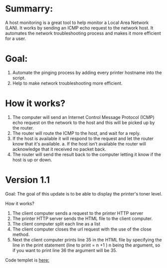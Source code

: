 
Summarry: 
===========
A host monitoring is a great tool to help monitor a Local Area Network (LAN). It works by sending an ICMP echo request to the network host. 
It automates the network troubleshooting process and makes it more efficient for a user. 

Goal:
==========
1. Automate the pinging process by adding every printer hostname into the script. 
2. Help to make network troubleshooting more efficient. 

How it works?
==================
1. The computer will send an Internet Control Message Protocol (ICMP) echo request on the network to the host and 
this will be picked up by the router.
2. The router will route the ICMP to the host, and wait for a reply.
3. If the host is available it will respond to the request and let the router know that it's available.
    a. If the host isn’t available the router will acknowledge that it received no packet back.
4. The router will send the result back to the computer letting it know if the host is up or down.

Version 1.1
==================

Goal: The goal of this update is to be able to display the printer's toner level. 

How it works?
1. The client computer sends a request to the printer HTTP server
2. The printer HTTP server sends the HTML file to the client computer.
3. The client computer split each line as a list 
4. The client computer closes the url request with the use of the close method. 
5. Next the client computer prints line 35 in the HTML file by specifying the line in the print statement 
(line to print = n +1 ) n being the argument, so if you want to print line 36 the argument will be 35.

Code templet is [here:](https://github.com/Fran0616/Fran/blob/master/.github/workflows/host_availability.py)
